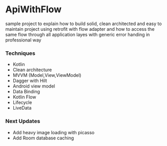 # ApiWithFlow

sample project to explain how to build solid, clean architected and easy to maintain project using retrofit with flow adapter 
and how to access the same flow through all application layes with generic error handing in professional way  

### Techniques
* Kotlin
* Clean architecture
* MVVM (Model,View,ViewModel)
* Dagger with Hilt
* Android view model
* Data Binding
* Kotlin Flow
* Lifecycle
* LiveData

### Next Updates

* Add heavy image loading with picasso 
* Add Room database caching 

